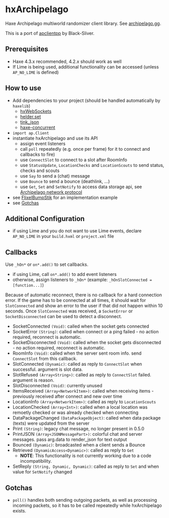 # hxArchipelago

Haxe Archipelago multiworld randomizer client library. See [archipelago.gg](https://archipelago.gg).

This is a port of [apclientpp](https://github.com/black-sliver/apclientpp) by Black-Sliver.

## Prerequisites

- Haxe 4.3.x recommended, 4.2.x should work as well
- If Lime is being used, additional functionality can be accessed (unless `AP_NO_LIME` is defined)

## How to use

- Add dependencies to your project (should be handled automatically by `haxelib`)
  - [hxWebSockets](https://lib.haxe.org/p/hxWebSockets/)
  - [helder.set](https://lib.haxe.org/p/helder.set/)
  - [tink_json](https://lib.haxe.org/p/tink_json/)
  - [haxe-concurrent](https://lib.haxe.org/p/haxe-concurrent/)
- `import ap.Client`
- instantiate hxArchipelago and use its API
  - assign event listeners
  - call `poll` repeatedly (e.g. once per frame) for it to connect and callbacks to fire)
  - use `ConnectSlot` to connect to a slot after RoomInfo
  - use `StatusUpdate`, `LocationChecks` and `LocationScouts` to send status, checks and scouts
  - use `Say` to send a (chat) message
  - use `Bounce` to send a bounce (deathlink, ...)
  - use `Get`, `Set` and `SetNotify` to access data storage api,
    see [Archipelago network protocol](https://github.com/ArchipelagoMW/Archipelago/blob/main/docs/network%20protocol.md#get)
- see [FlixelBumpStik](https://github.com/FelicitusNeko/FlixelBumpStik) for an implementation example
- see [Gotchas](#gotchas)

## Additional Configuration

- if using Lime and you do not want to use Lime events, declare `AP_NO_LIME` in your `build.hxml` or `project.xml` file

## Callbacks

Use `_hOn*` or `on*.add()` to set callbacks.
- if using Lime, call `on*.add()` to add event listeners
- otherwise, assign listeners to `_hOn*` (example: `_hOnSlotConnected = [function...]`)

Because of automatic reconnect, there is no callback for a hard connection error.
If the game has to be connected at all times, it should wait for `SlotConnected` and show an error to the user if that
did not happen within 10 seconds.
Once `SlotConnected` was received, a `SocketError` or `SocketDisconnected` can be used to detect a disconnect.

- SocketConnected `(Void)`: called when the socket gets connected
- SocketError `(String)`: called when connect or a ping failed - no action required, reconnect is automatic.
- SocketDisconnected `(Void)`: called when the socket gets disconnected - no action required, reconnect is automatic.
- RoomInfo `(Void)`: called when the server sent room info. send `ConnectSlot` from this callback.
- SlotConnected `(Dynamic)`: called as reply to `ConnectSlot` when successful. argument is slot data.
- SlotRefused `(Array<String>)`: called as reply to `ConnectSlot` failed. argument is reason.
- SlotDisconnected `(Void)`: currently unused
- ItemsReceived `(Array<NetworkItem>)`: called when receiving items - previously received after connect and new over time
- LocationInfo `(Array<NetworkItem>)`: called as reply to `LocationScouts`
- LocationChecked `(Array<Int>)`: called when a local location was remoetly checked or was already checked when connecting
- DataPackageChanged `(DataPackageObject)`: called when data package (texts) were updated from the server
- Print `(String)`: legacy chat message, no longer present in 0.5.0
- PrintJSON `(Array<JSONMessagePart>)`: colorful chat and server messages. pass arg.data to render_json for text output
- Bounced `(Dynamic)`: broadcasted when a client sends a Bounce
- Retrieved `(DynamicAccess<Dynamic>)`: called as reply to `Get`
  - **NOTE**: This functionality is not currently working due to a code incompatibility.
- SetReply `(String, Dynamic, Dynamic)`: called as reply to `Set` and when value for `SetNotify` changed

## Gotchas

- `poll()` handles both sending outgoing packets, as well as processing incoming packets, so it has to be called repeatedly while hxArchipelago exists.

